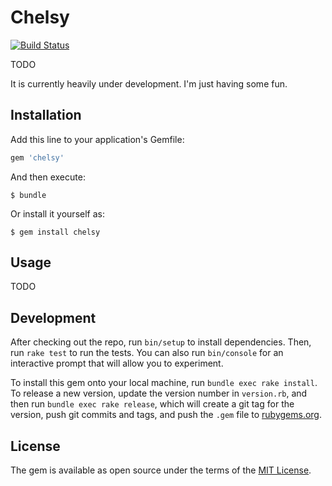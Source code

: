 # Chelsy

[![Build Status](https://travis-ci.org/ishikawa/chelsy.svg?branch=master)](https://travis-ci.org/ishikawa/chelsy)

TODO

It is currently heavily under development. I'm just having some fun.

## Installation

Add this line to your application's Gemfile:

```ruby
gem 'chelsy'
```

And then execute:

    $ bundle

Or install it yourself as:

    $ gem install chelsy

## Usage

TODO

## Development

After checking out the repo, run `bin/setup` to install dependencies. Then, run `rake test` to run the tests. You can also run `bin/console` for an interactive prompt that will allow you to experiment.

To install this gem onto your local machine, run `bundle exec rake install`. To release a new version, update the version number in `version.rb`, and then run `bundle exec rake release`, which will create a git tag for the version, push git commits and tags, and push the `.gem` file to [rubygems.org](https://rubygems.org).

## License

The gem is available as open source under the terms of the [MIT License](http://opensource.org/licenses/MIT).
